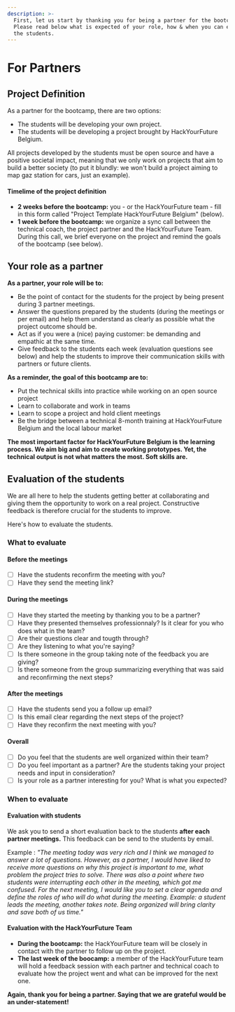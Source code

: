 ```yaml
---
description: >-
  First, let us start by thanking you for being a partner for the bootcamp!
  Please read below what is expected of your role, how & when you can evaluate
  the students.
---
```


# For Partners

## Project Definition

As a partner for the bootcamp, there are two options:

* The students will be developing your own project. 
* The students will be developing a project brought by HackYourFuture Belgium.

All projects developed by the students must be open source and have a positive societal impact, meaning that we only work on projects that aim to build a better society \(to put it blundly: we won't build a project aiming to map gaz station for cars, just an example\).

#### Timelime of the project definition

* **2 weeks before the bootcamp:** you - or the HackYourFuture team - fill in this form called "Project Template HackYourFuture Belgium" \(below\).
* **1 week before the bootcamp:** we organize a sync call between the technical coach, the project partner and the HackYourFuture Team. During this call, we brief everyone on the project and remind the goals of the bootcamp \(see below\).

## Your role as a partner

**As a partner, your role will be to:**

* Be the point of contact for the students for the project by being present during 3 partner meetings.
* Answer the questions prepared by the students \(during the meetings or per email\) and help them understand as clearly as possible what the project outcome should be.
* Act as if you were a \(nice\) paying customer: be demanding and empathic at the same time. 
* Give feedback to the students each week \(evaluation questions see below\) and help the students to improve their communication skills with partners or future clients.

**As a reminder, the goal of this bootcamp are to:**

* Put the technical skills into practice while working on an open source project
* Learn to collaborate and work in teams
* Learn to scope a project and hold client meetings
* Be the bridge between a technical 8-month training at HackYourFuture Belgium and the local labour market

**The most important factor for HackYourFuture Belgium is the learning process. We aim big and aim to create working prototypes. Yet, the technical output is not what matters the most. Soft skills are.**

## Evaluation of the students

We are all here to help the students getting better at collaborating and giving them the opportunity to work on a real project. Constructive feedback is therefore crucial for the students to improve.

Here's how to evaluate the students.

### What to evaluate

#### Before the meetings

* [ ] Have the students reconfirm the meeting with you?
* [ ] Have they send the meeting link?

#### During the meetings

* [ ] Have they started the meeting by thanking you to be a partner? 
* [ ] Have they presented themselves professionnaly? Is it clear for you who does what in the team?
* [ ] Are their questions clear and tougth through?
* [ ] Are they listening to what you're saying? 
* [ ] Is there someone in the group taking note of the feedback you are giving?
* [ ] Is there someone from the group summarizing everything that was said and reconfirming the next steps?

#### After the meetings

* [ ] Have the students send you a follow up email? 
* [ ] Is this email clear regarding the next steps of the project? 
* [ ] Have they reconfirm the next meeting with you? 

#### Overall

* [ ] Do you feel that the students are well organized within their team? 
* [ ] Do you feel important as a partner? Are the students taking your project needs and input in consideration? 
* [ ] Is your role as a partner interesting for you? What is what you expected? 

### When to evaluate

#### Evaluation with students

We ask you to send a short evaluation back to the students **after each partner meetings.** This feedback can be send to the students by email.

Example : _"The meeting today was very rich and I think we managed to answer a lot of questions. However, as a partner, I would have liked to receive more questions on why this project is important to me, what problem the project tries to solve. There was also a point where two students were interrupting each other in the meeting, which got me confused. For the next meeting, I would like you to set a clear agenda and define the roles of who will do what during the meeting. Example: a student leads the meeting, another takes note. Being organized will bring clarity and save both of us time."_

#### Evaluation with the HackYourFuture Team

* **During the bootcamp:** the HackYourFuture team will be closely in contact with the partner to follow up on the project. 
* **The last week of the boocamp:** a member of the HackYourFuture team will hold a feedback session with each partner and technical coach to evaluate how the project went and what can be improved for the next one.

**Again, thank you for being a partner. Saying that we are grateful would be an under-statement!**

